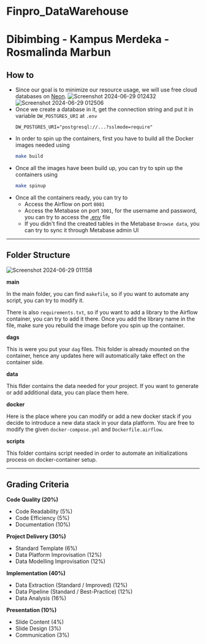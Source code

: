 # Finpro_DataWarehouse
# Dibimbing - Kampus Merdeka - Rosmalinda Marbun

## How to
- Since our goal is to minimize our resource usage, we will use free cloud databases on [Neon](https://neon.tech/).
![Screenshot 2024-06-29 012432](https://github.com/lindaa77/Finpro_DataWarehouse/assets/126089968/71401560-dcbf-4f2c-a348-2a1f7644ab59)
![Screenshot 2024-06-29 012506](https://github.com/lindaa77/Finpro_DataWarehouse/assets/126089968/dfd2abc6-2d99-4a7e-9c8e-4b996ec4c367)
- Once we create a database in it, get the connection string and put it in variable `DW_POSTGRES_URI` at `.env`
    ```.env
    DW_POSTGRES_URI="postgresql://...?sslmode=require"
    ```
- In order to spin up the containers, first you have to build all the Docker images needed using 
    ```sh
    make build
    ```
- Once all the images have been build up, you can try to spin up the containers using
    ```sh
    make spinup
    ```
- Once all the containers ready, you can try to
    - Access the Airflow on port `8081`
    - Access the Metabase on port `3001`, for the username and password, you can try to access the [.env](/.env) file
    - If you didn't find the created tables in the Metabase `Browse data`, you can try to sync it through Metabase admin UI
---
## Folder Structure
![Screenshot 2024-06-29 011158](https://github.com/lindaa77/Finpro_DataWarehouse/assets/126089968/b1663f16-78cc-4344-858a-79e1b01b6037)

**main**

In the main folder, you can find `makefile`, so if you want to automate any script, you can try to modify it.

There is also `requirements.txt`, so if you want to add a library to the Airflow container, you can try to add it there. Once you add the library name in the file, make sure you rebuild the image before you spin up the container.

**dags**

This is were you put your `dag` files. This folder is already mounted on the container, hence any updates here will automatically take effect on the container side.

**data**

This flder contains the data needed for your project. If you want to generate or add additional data, you can place them here.

**docker**

Here is the place where you can modify or add a new docker stack if you decide to introduce a new data stack in your data platform. You are free to modify the given `docker-compose.yml` and `Dockerfile.airflow`.

**scripts**

This folder contains script needed in order to automate an initializations process on docker-container setup.

---
## Grading Criteria

**Code Quality (20%)**
- Code Readability (5%)
- Code Efficiency (5%)
- Documentation (10%)

**Project Delivery (30%)**
- Standard Template (6%)
- Data Platform Improvisation (12%)
- Data Modelling Improvisation (12%)

**Implementation (40%)**
- Data Extraction (Standard / Improved) (12%)
- Data Pipeline (Standard / Best-Practice) (12%)
- Data Analysis (16%)

**Presentation (10%)**
- Slide Content (4%)
- Slide Design (3%)
- Communication (3%)
